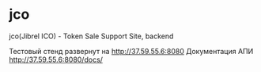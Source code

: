 # jco
jco(Jibrel ICO) - Token Sale Support Site, backend


Тестовый стенд развернут на http://37.59.55.6:8080
Документация АПИ http://37.59.55.6:8080/docs/
